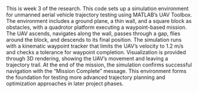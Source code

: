 This is week 3 of the research.
This code sets up a simulation environment for unmanned aerial vehicle trajectory testing using MATLAB’s UAV Toolbox. The environment includes a ground plane, a thin wall, and a square block as obstacles, with a quadrotor platform executing a waypoint-based mission. The UAV ascends, navigates along the wall, passes through a gap, flies around the block, and descends to its final position.
The simulation runs with a kinematic waypoint tracker that limits the UAV’s velocity to 1.2 m/s and checks a tolerance for waypoint completion. Visualization is provided through 3D rendering, showing the UAV’s movement and leaving a trajectory trail. At the end of the mission, the simulation confirms successful navigation with the “Mission Complete” message.
This environment forms the foundation for testing more advanced trajectory planning and optimization approaches in later project phases.

